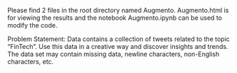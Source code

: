 Please find 2 files in the root directory named Augmento.
Augmento.html is for viewing the results and the notebook Augmento.ipynb can be used to modify the code.

Problem Statement: 
Data contains a collection of tweets related to the topic “FinTech”.
Use this data in a creative way and discover insights and trends. 
The data set may contain missing data, newline characters, non-English characters,
etc.


